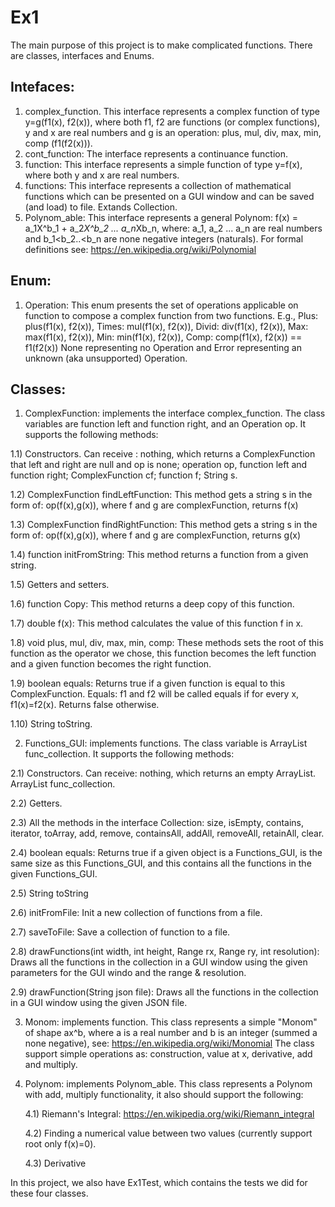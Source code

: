 # Ex1

The main purpose of this project is to make complicated functions. There are classes, interfaces and Enums.

## Intefaces: 

1) complex_function. This interface represents a complex function of type y=g(f1(x), f2(x)), where both f1, f2 are functions (or complex functions), 
   y and x are real numbers and g is an operation: plus, mul, div, max, min, comp (f1(f2(x))).   
2) cont_function: The interface represents a continuance function.
3) function: This interface represents a simple function of type y=f(x), where both y and x are real numbers.
4) functions: This interface represents a collection of mathematical functions which can be presented on a GUI window and can be saved
   (and load) to file. Extands Collection. 
5) Polynom_able: This interface represents a general Polynom: f(x) = a_1X^b_1 + a_2*X^b_2 ... a_n*Xb_n,
   where: a_1, a_2 ... a_n are real numbers and b_1<b_2..<b_n are none negative integers (naturals).
   For formal definitions see: https://en.wikipedia.org/wiki/Polynomial

## Enum:
1) Operation: This enum presents the set of operations applicable on function to compose a complex function from two functions.
   E.g.,   Plus: plus(f1(x), f2(x)),  Times: mul(f1(x), f2(x)), Divid: div(f1(x), f2(x)), Max: max(f1(x), f2(x)), Min: min(f1(x), f2(x)),
   Comp: comp(f1(x), f2(x)) == f1(f2(x))
   None representing no Operation and Error representing an unknown (aka unsupported) Operation.

## Classes:
1) ComplexFunction: implements the interface complex_function. The class variables are function left and function right, and an Operation op.
It supports the following methods:

  1.1) Constructors. Can receive : nothing, which returns a ComplexFunction that left and right are null and op is none; 
                                   operation op, function left and function right;
                                   ComplexFunction cf;
                                   function f;
                                   String s. 
                                   
  1.2) ComplexFunction findLeftFunction: This method gets a string s in the form of: op(f(x),g(x)), where f and g are complexFunction, returns f(x)
  
  1.3) ComplexFunction findRightFunction: This method gets a string s in the form of: op(f(x),g(x)), where f and g are complexFunction, returns g(x)
  
  1.4) function initFromString: This method returns a function from a given string.
  
  1.5) Getters and setters.
  
  1.6) function Copy: This method returns a deep copy of this function.
  
  1.7) double f(x): This method calculates the value of this function f in x.
  
  1.8) void plus, mul, div, max, min, comp: These methods sets the root of this function as the operator we chose, this function becomes 
	     the left function and a given function becomes the right function. 
       
  1.9) boolean equals: Returns true if a given function is equal to this ComplexFunction. Equals: f1 and f2 will be called equals if for every x, f1(x)=f2(x).
       Returns false otherwise.
       
  1.10) String toString.
  
2) Functions_GUI: implements functions. The class variable is ArrayList<function> func_collection. It supports the following methods:
 
  2.1) Constructors. Can receive: nothing, which returns an empty ArrayList.
                                  ArrayList<function> func_collection.
                                  
  2.2) Getters.
  
  2.3) All the methods in the interface Collection: size, isEmpty, contains, iterator, toArray, add, remove, containsAll, addAll, removeAll, retainAll, clear.
  
  2.4) boolean equals: Returns true if a given object is a Functions_GUI, is the same size as this Functions_GUI,
       and this contains all the functions in the given Functions_GUI.
       
  2.5) String toString
  
  2.6) initFromFile: Init a new collection of functions from a file.
  
  2.7) saveToFile: Save a collection of function to a file.
  
  2.8) drawFunctions(int width, int height, Range rx, Range ry, int resolution): Draws all the functions in the collection in a GUI window using the
	     given parameters for the GUI windo and the range & resolution.
       
  2.9) drawFunction(String json file): Draws all the functions in the collection in a GUI window using the given JSON file.

3) Monom: implements function. This class represents a simple "Monom" of shape ax^b, where a is a real number and b is an integer 
   (summed a none negative), 
   see: https://en.wikipedia.org/wiki/Monomial 
   The class support simple operations as: construction, value at x, derivative, add and multiply. 

4) Polynom: implements Polynom_able. This class represents a Polynom with add, multiply functionality, it also should support the following:

   4.1) Riemann's Integral: https://en.wikipedia.org/wiki/Riemann_integral
   
   4.2) Finding a numerical value between two values (currently support root only f(x)=0).
   
   4.3) Derivative

In this project, we also have Ex1Test, which contains the tests we did for these four classes.
  
